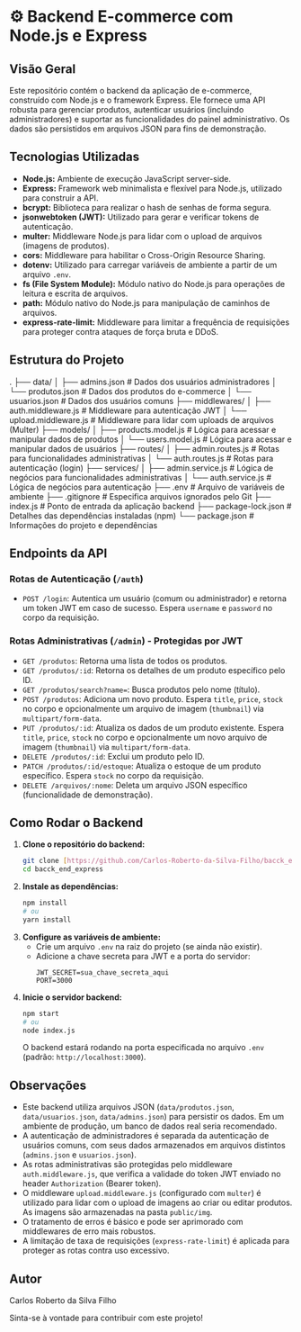 # ⚙️ Backend E-commerce com Node.js e Express

## Visão Geral

Este repositório contém o backend da aplicação de e-commerce, construído com Node.js e o framework Express. Ele fornece uma API robusta para gerenciar produtos, autenticar usuários (incluindo administradores) e suportar as funcionalidades do painel administrativo. Os dados são persistidos em arquivos JSON para fins de demonstração.

## Tecnologias Utilizadas

* **Node.js:** Ambiente de execução JavaScript server-side.
* **Express:** Framework web minimalista e flexível para Node.js, utilizado para construir a API.
* **bcrypt:** Biblioteca para realizar o hash de senhas de forma segura.
* **jsonwebtoken (JWT):** Utilizado para gerar e verificar tokens de autenticação.
* **multer:** Middleware Node.js para lidar com o upload de arquivos (imagens de produtos).
* **cors:** Middleware para habilitar o Cross-Origin Resource Sharing.
* **dotenv:** Utilizado para carregar variáveis de ambiente a partir de um arquivo `.env`.
* **fs (File System Module):** Módulo nativo do Node.js para operações de leitura e escrita de arquivos.
* **path:** Módulo nativo do Node.js para manipulação de caminhos de arquivos.
* **express-rate-limit:** Middleware para limitar a frequência de requisições para proteger contra ataques de força bruta e DDoS.

## Estrutura do Projeto
.
├── data/
│   ├── admins.json       # Dados dos usuários administradores
│   └── produtos.json     # Dados dos produtos do e-commerce
│   └── usuarios.json     # Dados dos usuários comuns
├── middlewares/
│   ├── auth.middleware.js # Middleware para autenticação JWT
│   └── upload.middleware.js # Middleware para lidar com uploads de arquivos (Multer)
├── models/
│   ├── products.model.js # Lógica para acessar e manipular dados de produtos
│   └── users.model.js    # Lógica para acessar e manipular dados de usuários
├── routes/
│   ├── admin.routes.js   # Rotas para funcionalidades administrativas
│   └── auth.routes.js    # Rotas para autenticação (login)
├── services/
│   ├── admin.service.js  # Lógica de negócios para funcionalidades administrativas
│   └── auth.service.js   # Lógica de negócios para autenticação
├── .env                  # Arquivo de variáveis de ambiente
├── .gitignore            # Especifica arquivos ignorados pelo Git
├── index.js              # Ponto de entrada da aplicação backend
├── package-lock.json     # Detalhes das dependências instaladas (npm)
└── package.json          # Informações do projeto e dependências

## Endpoints da API

### Rotas de Autenticação (`/auth`)

* `POST /login`: Autentica um usuário (comum ou administrador) e retorna um token JWT em caso de sucesso. Espera `username` e `password` no corpo da requisição.

### Rotas Administrativas (`/admin`) - Protegidas por JWT

* `GET /produtos`: Retorna uma lista de todos os produtos.
* `GET /produtos/:id`: Retorna os detalhes de um produto específico pelo ID.
* `GET /produtos/search?name=`: Busca produtos pelo nome (título).
* `POST /produtos`: Adiciona um novo produto. Espera `title`, `price`, `stock` no corpo e opcionalmente um arquivo de imagem (`thumbnail`) via `multipart/form-data`.
* `PUT /produtos/:id`: Atualiza os dados de um produto existente. Espera `title`, `price`, `stock` no corpo e opcionalmente um novo arquivo de imagem (`thumbnail`) via `multipart/form-data`.
* `DELETE /produtos/:id`: Exclui um produto pelo ID.
* `PATCH /produtos/:id/estoque`: Atualiza o estoque de um produto específico. Espera `stock` no corpo da requisição.
* `DELETE /arquivos/:nome`: Deleta um arquivo JSON específico (funcionalidade de demonstração).

## Como Rodar o Backend

1.  **Clone o repositório do backend:**
    ```bash
    git clone [https://github.com/Carlos-Roberto-da-Silva-Filho/bacck_end_express.git](https://github.com/Carlos-Roberto-da-Silva-Filho/bacck_end_express.git)
    cd bacck_end_express
    ```
2.  **Instale as dependências:**
    ```bash
    npm install
    # ou
    yarn install
    ```
3.  **Configure as variáveis de ambiente:**
    * Crie um arquivo `.env` na raiz do projeto (se ainda não existir).
    * Adicione a chave secreta para JWT e a porta do servidor:
      ```
      JWT_SECRET=sua_chave_secreta_aqui
      PORT=3000
      ```
4.  **Inicie o servidor backend:**
    ```bash
    npm start
    # ou
    node index.js
    ```
    O backend estará rodando na porta especificada no arquivo `.env` (padrão: `http://localhost:3000`).

## Observações

* Este backend utiliza arquivos JSON (`data/produtos.json`, `data/usuarios.json`, `data/admins.json`) para persistir os dados. Em um ambiente de produção, um banco de dados real seria recomendado.
* A autenticação de administradores é separada da autenticação de usuários comuns, com seus dados armazenados em arquivos distintos (`admins.json` e `usuarios.json`).
* As rotas administrativas são protegidas pelo middleware `auth.middleware.js`, que verifica a validade do token JWT enviado no header `Authorization` (Bearer token).
* O middleware `upload.middleware.js` (configurado com `multer`) é utilizado para lidar com o upload de imagens ao criar ou editar produtos. As imagens são armazenadas na pasta `public/img`.
* O tratamento de erros é básico e pode ser aprimorado com middlewares de erro mais robustos.
* A limitação de taxa de requisições (`express-rate-limit`) é aplicada para proteger as rotas contra uso excessivo.

## Autor

Carlos Roberto da Silva Filho

Sinta-se à vontade para contribuir com este projeto\!